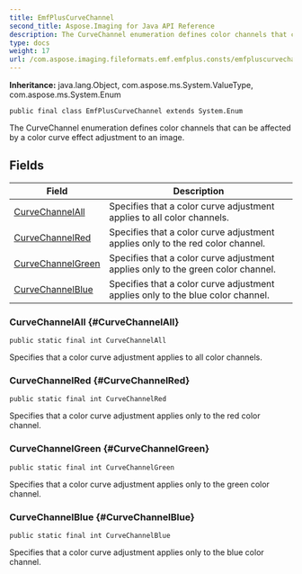 ```yaml
---
title: EmfPlusCurveChannel
second_title: Aspose.Imaging for Java API Reference
description: The CurveChannel enumeration defines color channels that can be affected by a color curve effect adjustment to an image.
type: docs
weight: 17
url: /com.aspose.imaging.fileformats.emf.emfplus.consts/emfpluscurvechannel/
---
```

**Inheritance:**
java.lang.Object, com.aspose.ms.System.ValueType, com.aspose.ms.System.Enum
```
public final class EmfPlusCurveChannel extends System.Enum
```

The CurveChannel enumeration defines color channels that can be affected by a color curve effect adjustment to an image.
## Fields

| Field | Description |
| --- | --- |
| [CurveChannelAll](#CurveChannelAll) | Specifies that a color curve adjustment applies to all color channels. |
| [CurveChannelRed](#CurveChannelRed) | Specifies that a color curve adjustment applies only to the red color channel. |
| [CurveChannelGreen](#CurveChannelGreen) | Specifies that a color curve adjustment applies only to the green color channel. |
| [CurveChannelBlue](#CurveChannelBlue) | Specifies that a color curve adjustment applies only to the blue color channel. |
### CurveChannelAll {#CurveChannelAll}
```
public static final int CurveChannelAll
```


Specifies that a color curve adjustment applies to all color channels.

### CurveChannelRed {#CurveChannelRed}
```
public static final int CurveChannelRed
```


Specifies that a color curve adjustment applies only to the red color channel.

### CurveChannelGreen {#CurveChannelGreen}
```
public static final int CurveChannelGreen
```


Specifies that a color curve adjustment applies only to the green color channel.

### CurveChannelBlue {#CurveChannelBlue}
```
public static final int CurveChannelBlue
```


Specifies that a color curve adjustment applies only to the blue color channel.

